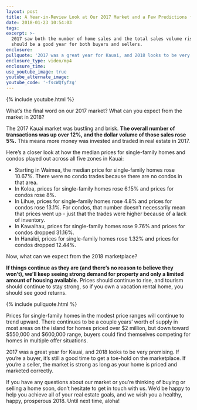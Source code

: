 ```yaml
---
layout: post
title: A Year-in-Review Look at Our 2017 Market and a Few Predictions for 2018
date: 2018-01-23 10:54:03
tags:
excerpt: >-
  2017 saw both the number of home sales and the total sales volume rise. 2018
  should be a good year for both buyers and sellers.
enclosure:
pullquote: '2017 was a great year for Kauai, and 2018 looks to be very promising.'
enclosure_type: video/mp4
enclosure_time:
use_youtube_image: true
youtube_alternate_image:
youtube_code: '-fscWQfyfzg'
---
```



{% include youtube.html %}

What’s the final word on our 2017 market? What can you expect from the market in 2018?

The 2017 Kauai market was bustling and brisk. **The overall number of transactions was up over 12%, and the dollar volume of those sales rose 5%.** This means more money was invested and traded in real estate in 2017.

Here’s a closer look at how the median prices for single-family homes and condos played out across all five zones in Kauai:

* Starting in Waimea, the median price for single-family homes rose 10.67%. There were no condo trades because there are no condos in that area.
* In Koloa, prices for single-family homes rose 6.15% and prices for condos rose 8%.
* In Lihue, prices for single-family homes rose 4.8% and prices for condos rose 13.1%. For condos, that number doesn’t necessarily mean that prices went up - just that the trades were higher because of a lack of inventory.
* In Kawaihau, prices for single-family homes rose 9.76% and prices for condos dropped 31.16%.
* In Hanalei, prices for single-family homes rose 1.32% and prices for condos dropped 12.44%.

Now, what can we expect from the 2018 marketplace?

**If things continue as they are (and there’s no reason to believe they won’t), we’ll keep seeing strong demand for property and only a limited amount of housing available.** Prices should continue to rise, and tourism should continue to stay strong, so if you own a vacation rental home, you should see good returns.

{% include pullquote.html %}

Prices for single-family homes in the modest price ranges will continue to trend upward. There continues to be a couple years’ worth of supply in most areas on the island for homes priced over $2 million, but down toward $550,000 and $600,000 range, buyers could find themselves competing for homes in multiple offer situations.

2017 was a great year for Kauai, and 2018 looks to be very promising. If you’re a buyer, it’s still a good time to get a toe-hold on the marketplace. If you’re a seller, the market is strong as long as your home is priced and marketed correctly.

If you have any questions about our market or you’re thinking of buying or selling a home soon, don’t hesitate to get in touch with us. We’d be happy to help you achieve all of your real estate goals, and we wish you a healthy, happy, prosperous 2018. Until next time, aloha!